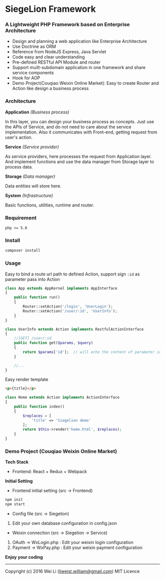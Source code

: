 # SiegeLion Framework
### A Lightweight PHP Framework based on Enterprise Architecture
- Design and planning a web application like Enterprise Architecture
- Use Doctrine as ORM
- Reference from NodeJS Express, Java Servlet
- Code easy and clear understanding
- Pre-defined RESTful API Module and router
- Support muilt-subdomain application in one framework and share service components
- Hook for AOP
- Demo Project(Couqiao Weixin Online Market): Easy to create Router and Action like design a business process

### Architecture

**Application** *(Business process)*

In this layer, you can design your business process as concepts. Just use the APIs of Service, and do not need to care about the service implementation. Also it communicates with Front-end, getting request from user's action. 

**Service** *(Service provider)*

As service providers, here processes the request from Application layer. And implement functions and use the data manager from Storage layer to process data. 

**Storage** *(Data manager)*

Data entities will store here.

**System** *(Infrastructure)*

Basic functions, utilities, runtime and router.

### Requirement

`php >= 5.6`

### Install

```bash
composer install
```

### Usage

Easy to bind a route url path to defined Action, support sign `:id` as parameter pass into Action
```php
class App extends AppKernel implements AppInterface
{
    public function run()
    {
        Router::setAction('/login', 'UserLogin');
        Router::setAction('/user/:id', 'UserInfo');
    }
}
```

```php
class UserInfo extends Action implements RestfulActionInterface
{   
    //[GET] /user/:id
    public function get($params, $query)
    {
        return $params['id'];  // will echo the content of parameter id from url
    }

    //...
}
```

Easy render template
```html
<p>{title}</p>
```

```php
class Home extends Action implements ActionInterface
{
    public function index()
    {
        $replaces = [
            'title' => 'Siegelion demo'
        ];
        return $this->render('home.html', $replaces);
    }
}
```

### Demo Project (Couqiao Weixin Online Market)

**Tech Stack**
- Frontend: React + Redux + Webpack

**Initial Setting**
- Frontend initial setting (src -> Frontend)

```bash
npm init
npm start
```

- Config file (src -> Siegelion)

1. Edit your own database configuration in config.json

- Weixin connection (src -> Siegelion -> Service)

1. OAuth -> WxLogin.php : Edit your weixin login configuration
2. Payment -> WxPay.php : Edit your weixin payment configuration

**Enjoy your coding**

---
Copyright (c) 2016 Wei Li (liweist.william@gmail.com)
MIT Licence